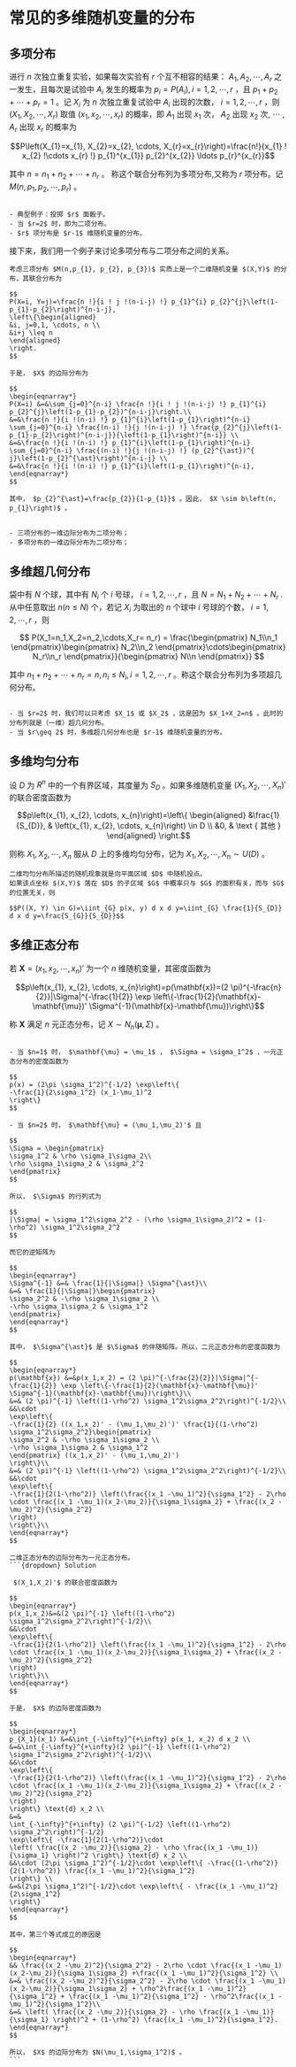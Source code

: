 # 常见的多维随机变量的分布
## 多项分布

进行 $n$ 次独立重复实验，如果每次实验有 $r$ 个互不相容的结果： $A_1,A_2,\cdots,A_r$ 之一发生，且每次是试验中 $A_i$ 发生的概率为 $p_i = P(A_i),i=1,2,\cdots,r$ ，且 $p_{1}+p_{2}+ \cdots +p_{r}=1$ 。记 $X_{i}$ 为 $n$ 次独立重复试验中 $A_{i}$ 出现的次数， $i=1,2, \cdots ,r$ ，则 $(X_{1}, X_{2}, \cdots, X_{r})$ 取值 $(x_{1}, x_{2}, \cdots, x_{r})$ 的概率，即 $A_{1}$ 出现 $x_{1}$ 次， $A_{2}$ 出现 $x_{2}$ 次, $\cdots$ , $A_{r}$ 出现 $x_{r}$ 的概率为

$$P\left(X_{1}=x_{1}, X_{2}=x_{2}, \cdots, X_{r}=x_{r}\right)=\frac{n!}{x_{1} ! x_{2} !\cdots x_{r} !} p_{1}^{x_{1}} p_{2}^{x_{2}} \ldots p_{r}^{x_{r}}$$

其中 $n=n_{1}+n_{2}+ \cdots +n_{r}$ 。
称这个联合分布列为多项分布,又称为 $r$ 项分布。记 $M(n,p_{1}, p_{2}, \cdots, p_{r})$ 。

```{admonition} Remark

- 典型例子：投掷 $r$ 面骰子。
- 当 $r=2$ 时，即为二项分布。
- $r$ 项分布是 $r-1$ 维随机变量的分布。

```

接下来，我们用一个例子来讨论多项分布与二项分布之间的关系。

`````{prf:example}
考虑三项分布 $M(n,p_{1}, p_{2}, p_{3})$ 实质上是一个二维随机变量 $(X,Y)$ 的分布，其联合分布为

$$
P(X=i, Y=j)=\frac{n !}{i ! j !(n-i-j) !} p_{1}^{i} p_{2}^{j}\left(1-p_{1}-p_{2}\right)^{n-i-j},
\left\{\begin{aligned}
&i, j=0,1, \cdots, n \\
&i+j \leq n
\end{aligned}
\right.
$$

于是， $X$ 的边际分布为

$$
\begin{eqnarray*}
P(X=i) &=&\sum_{j=0}^{n-i} \frac{n !}{i ! j !(n-i-j) !} p_{1}^{i} p_{2}^{j}\left(1-p_{1}-p_{2})^{n-i-j}\right.\\
&=&\frac{n !}{i !(n-i) !} p_{1}^{i}\left(1-p_{1}\right)^{n-i}
\sum_{j=0}^{n-i} \frac{(n-i) !}{j !(n-i-j) !} \frac{p_{2}^{j}\left(1-p_{1}-p_{2}\right)^{n-i-j}}{\left(1-p_{1}\right)^{n-i}} \\
&=&\frac{n !}{i !(n-i) !} p_{1}^{i}\left(1-p_{1}\right)^{n-i} \sum_{j=0}^{n-i} \frac{(n-i) !}{j !(n-i-j) !} (p_{2}^{\ast})^{ j}\left(1-p_{2}^{\ast}\right)^{n-i-j} \\
&=&\frac{n !}{i !(n-i) !} p_{1}^{i}\left(1-p_{1}\right)^{n-i},
\end{eqnarray*}
$$

其中， $p_{2}^{\ast}=\frac{p_{2}}{1-p_{1}}$ 。因此， $X \sim b\left(n, p_{1}\right)$ 。
`````

```{admonition} Remark

- 三项分布的一维边际分布为二项分布；
- 多项分布的一维边际分布为二项分布；

```

## 多维超几何分布

袋中有 $N$ 个球，其中有 $N_i$ 个 $i$ 号球， $i=1,2,\cdots,r$ ，且 $N = N_1+N_2 + \cdots + N_r$ . 从中任意取出 $n(n\leq N)$ 个，若记 $X_i$ 为取出的 $n$ 个球中 $i$ 号球的个数， $i=1,2,\cdots,r$ ，则

$$
P(X_1=n_1,X_2=n_2,\cdots,X_r= n_r) = \frac{\begin{pmatrix}
N_1\\n_1
\end{pmatrix}\begin{pmatrix}
N_2\\n_2
\end{pmatrix}\cdots\begin{pmatrix}
N_r\\n_r
\end{pmatrix}}{\begin{pmatrix}
N\\n
\end{pmatrix}}
$$

其中 $n_1+n_2+\cdots+n_r = n,n_i\leq N_i,i=1,2,\cdots,r$ 。称这个联合分布列为多项超几何分布。

```{admonition} Remark

- 当 $r=2$ 时，我们可以只考虑 $X_1$ 或 $X_2$ ，这是因为 $X_1+X_2=n$ 。此时的分布列就是（一维）超几何分布。
- 当 $r\geq 2$ 时，多维超几何分布也是 $r-1$ 维随机变量的分布。

```

## 多维均匀分布

设 $D$ 为 $R^n$ 中的一个有界区域，其度量为 $S_D$ 。如果多维随机变量 $(X_{1}, X_{2}, \cdots, X_{n})'$ 的联合密度函数为

$$p\left(x_{1}, x_{2}, \cdots, x_{n}\right)=\left\{
\begin{aligned}
&\frac{1}{S_{D}}, & \left(x_{1}, x_{2}, \cdots, x_{n}\right) \in D \\
&0, & \text { 其他 }
\end{aligned}
\right.$$

则称 $X_{1}, X_{2}, \cdots, X_{n}$ 服从 $D$ 上的多维均匀分布，记为 $X_{1}, X_{2}, \cdots, X_{n}\sim U(D)$ 。

```{admonition} Remark
二维均匀分布所描述的随机现象就是向平面区域 $D$ 中随机投点。
如果该点坐标 $(X,Y)$ 落在 $D$ 的子区域 $G$ 中概率只与 $G$ 的面积有关，而与 $G$ 的位置无关，则

$$P((X, Y) \in G)=\iint_{G} p(x, y) d x d y=\iint_{G} \frac{1}{S_{D}} d x d y=\frac{S_{G}}{S_{D}}$$

```

## 多维正态分布

若 $\mathbf{X}=\left(x_{1}, x_{2}, \cdots, x_{n}\right)'$ 为一个 $n$ 维随机变量，其密度函数为

$$p\left(x_{1}, x_{2}, \cdots, x_{n}\right)=p(\mathbf{x})=(2 \pi)^{-\frac{n}{2}}|\Sigma|^{-\frac{1}{2}} \exp \left\{-\frac{1}{2}(\mathbf{x}-\mathbf{\mu})' \Sigma^{-1}(\mathbf{x}-\mathbf{\mu})\right\}$$

称 $\mathbf{X}$ 满足 $n$ 元正态分布，记 $X \sim N_{n}(\mathbf{\mu}, \Sigma)$ 。

```{admonition} Remark

- 当 $n=1$ 时， $\mathbf{\mu} = \mu_1$ ， $\Sigma = \sigma_1^2$ ，一元正态分布的密度函数为

$$
p(x) = (2\pi \sigma_1^2)^{-1/2} \exp\left\{
-\frac{1}{2\sigma_1^2} (x_1-\mu_1)^2
\right\}
$$

- 当 $n=2$ 时， $\mathbf{\mu} = (\mu_1,\mu_2)'$ 且

$$
\Sigma = \begin{pmatrix}
\sigma_1^2 & \rho \sigma_1\sigma_2\\
\rho \sigma_1\sigma_2 & \sigma_2^2
\end{pmatrix}
$$

所以， $\Sigma$ 的行列式为

$$
|\Sigma| = \sigma_1^2\sigma_2^2 - (\rho \sigma_1\sigma_2)^2 = (1-\rho^2) \sigma_1^2\sigma_2^2
$$

而它的逆矩阵为

$$
\begin{eqnarray*}
\Sigma^{-1} &=& \frac{1}{|\Sigma|} \Sigma^{\ast}\\
&=& \frac{1}{|\Sigma|}\begin{pmatrix}
\sigma_2^2 & -\rho \sigma_1\sigma_2 \\
-\rho \sigma_1\sigma_2 & \sigma_1^2
\end{pmatrix}
\end{eqnarray*}
$$

其中， $\Sigma^{\ast}$ 是 $\Sigma$ 的伴随矩阵。所以，二元正态分布的密度函数为

$$
\begin{eqnarray*}
p(\mathbf{x}) &=&p(x_1,x_2) = (2 \pi)^{-\frac{2}{2}}|\Sigma|^{-\frac{1}{2}} \exp \left\{-\frac{1}{2}(\mathbf{x}-\mathbf{\mu})' \Sigma^{-1}(\mathbf{x}-\mathbf{\mu})\right\}\\
&=& (2 \pi)^{-1} \left((1-\rho^2) \sigma_1^2\sigma_2^2\right)^{-1/2}\\
&&\cdot
\exp\left\{
-\frac{1}{2} ((x_1,x_2)' - (\mu_1,\mu_2)')' \frac{1}{(1-\rho^2) \sigma_1^2\sigma_2^2}\begin{pmatrix}
\sigma_2^2 & -\rho \sigma_1\sigma_2 \\
-\rho \sigma_1\sigma_2 & \sigma_1^2
\end{pmatrix} ((x_1,x_2)' - (\mu_1,\mu_2)')
\right\}\\
&=& (2 \pi)^{-1} \left((1-\rho^2) \sigma_1^2\sigma_2^2\right)^{-1/2}\\
&&\cdot
\exp\left\{
-\frac{1}{2(1-\rho^2)} \left(\frac{(x_1 -\mu_1)^2}{\sigma_1^2} - 2\rho \cdot \frac{(x_1 -\mu_1)(x_2-\mu_2)}{\sigma_1\sigma_2} + \frac{(x_2 -\mu_2)^2}{\sigma_2^2}
\right)
\right\}\\
\end{eqnarray*}
$$

```

`````{prf:example}
二维正态分布的边际分布为一元正态分布。
```{dropdown} Solution

 $(X_1,X_2)'$ 的联合密度函数为

$$
\begin{eqnarray*}
p(x_1,x_2)&=&(2 \pi)^{-1} \left((1-\rho^2) \sigma_1^2\sigma_2^2\right)^{-1/2}\\
&&\cdot
\exp\left\{
-\frac{1}{2(1-\rho^2)} \left(\frac{(x_1 -\mu_1)^2}{\sigma_1^2} - 2\rho \cdot \frac{(x_1 -\mu_1)(x_2-\mu_2)}{\sigma_1\sigma_2} + \frac{(x_2 -\mu_2)^2}{\sigma_2^2}
\right)
\right\}\\
\end{eqnarray*}
$$

于是， $X$ 的边际密度函数为

$$
\begin{eqnarray*}
p_{X_1}(x_1) &=&\int_{-\infty}^{+\infty} p(x_1, x_2) d x_2 \\
&=&\int_{-\infty}^{+\infty}(2 \pi)^{-1} \left((1-\rho^2) \sigma_1^2\sigma_2^2\right)^{-1/2}\\
&&\cdot
\exp\left\{
-\frac{1}{2(1-\rho^2)} \left(\frac{(x_1 -\mu_1)^2}{\sigma_1^2} - 2\rho \cdot \frac{(x_1 -\mu_1)(x_2-\mu_2)}{\sigma_1\sigma_2} + \frac{(x_2 -\mu_2)^2}{\sigma_2^2}
\right)
\right\} \text{d} x_2 \\
&=&
\int_{-\infty}^{+\infty} (2 \pi)^{-1/2} \left((1-\rho^2) \sigma_2^2\right)^{-1/2}
\exp\left\{ -\frac{1}{2(1-\rho^2)}\cdot
\left( \frac{(x_2 -\mu_2)}{\sigma_2} - \rho \frac{(x_1 -\mu_1)}{\sigma_1} \right)^2 \right\} \text{d} x_2 \\
&&\cdot (2\pi \sigma_1^2)^{-1/2}\cdot \exp\left\{ -\frac{(1-\rho^2)}{2(1-\rho^2)} \frac{(x_1 -\mu_1)^2}{\sigma_1^2}
\right\} \\
&=&(2\pi \sigma_1^2)^{-1/2}\cdot \exp\left\{ - \frac{(x_1 -\mu_1)^2}{2\sigma_1^2}
\right\}
\end{eqnarray*}
$$

其中，第三个等式成立的原因是

$$
\begin{eqnarray*}
&& \frac{(x_2 -\mu_2)^2}{\sigma_2^2} - 2\rho \cdot \frac{(x_1 -\mu_1)(x_2-\mu_2)}{\sigma_1\sigma_2} +\frac{(x_1 -\mu_1)^2}{\sigma_1^2} \\
&=& \frac{(x_2 -\mu_2)^2}{\sigma_2^2} - 2\rho \cdot \frac{(x_1 -\mu_1)(x_2-\mu_2)}{\sigma_1\sigma_2} + \rho^2\frac{(x_1 -\mu_1)^2}{\sigma_1^2} + \frac{(x_1 -\mu_1)^2}{\sigma_1^2} - \rho^2\frac{(x_1 -\mu_1)^2}{\sigma_1^2}\\
&=& \left( \frac{(x_2 -\mu_2)}{\sigma_2} - \rho \frac{(x_1 -\mu_1)}{\sigma_1} \right)^2 + (1-\rho^2) \frac{(x_1 -\mu_1)^2}{\sigma_1^2}.
\end{eqnarray*}
$$

所以， $X$ 的边际分布为 $N(\mu_1,\sigma_1^2)$ 。
```
`````